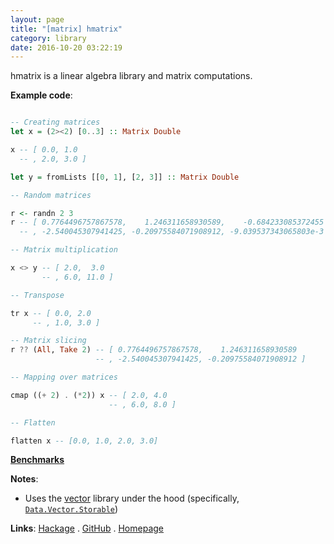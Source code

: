 ```yaml
---
layout: page
title: "[matrix] hmatrix"
category: library
date: 2016-10-20 03:22:19
---
```


hmatrix is a linear algebra library and matrix computations.

**Example code**:

```haskell

-- Creating matrices
let x = (2><2) [0..3] :: Matrix Double

x -- [ 0.0, 1.0
  -- , 2.0, 3.0 ]

let y = fromLists [[0, 1], [2, 3]] :: Matrix Double

-- Random matrices

r <- randn 2 3
r -- [ 0.7764496757867578,    1.246311658930589,    -0.684233085372455
  -- , -2.540045307941425, -0.20975584071908912, -9.039537343065803e-3 ]

-- Matrix multiplication

x <> y -- [ 2.0,  3.0 
       -- , 6.0, 11.0 ]

-- Transpose

tr x -- [ 0.0, 2.0 
     -- , 1.0, 3.0 ]

-- Matrix slicing
r ?? (All, Take 2) -- [ 0.7764496757867578,    1.246311658930589
                   -- , -2.540045307941425, -0.20975584071908912 ]

-- Mapping over matrices

cmap ((+ 2) . (*2)) x -- [ 2.0, 4.0
                      -- , 6.0, 8.0 ]

-- Flatten

flatten x -- [0.0, 1.0, 2.0, 3.0]
```

[**Benchmarks**](http://datahaskell.github.io/numeric-libs-benchmarks/benchmarks/hmatrix.html)

**Notes**:

* Uses the [vector](#vector) library under the hood (specifically, [`Data.Vector.Storable`](http://hackage.haskell.org/package/vector-0.11.0.0/docs/Data-Vector-Storable.html))

**Links**: [Hackage](http://hackage.haskell.org/package/hmatrix) . [GitHub](https://github.com/albertoruiz/hmatrix) . [Homepage](http://dis.um.es/~alberto/hmatrix/hmatrix.html)

